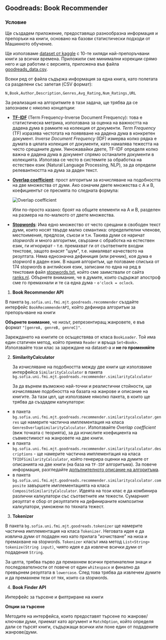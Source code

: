 ## Goodreads: Book Recommender

### Условие

Ще създадем приложение, предоставящо разнообразна информация и препоръки на книги, основано на базови статистически подходи от Машинното обучение.

Ще използваме [dataset от kaggle](https://www.kaggle.com/datasets/ishikajohari/best-books-10k-multi-genre-data) с 10-те хиляди най-препоръчвани книги за всички времена. Приложили сме минимални корекции срямо него и ще работим с версията, приложена във файла [goodreads_data.csv](./resources/goodreads_data.csv).

Всеки ред от файла съдържа информация за една книга, като полетата са разделени със запетая (CSV формат):

`N,Book,Author,Description,Genres,Avg_Rating,Num_Ratings,URL`

За реализация на алгоритмите в тази задача, ще трябва да се запознаем с няколко концепции:

- [**TF-IDF**](https://en.wikipedia.org/wiki/Tf–idf) (Term Frequency-Inverse Document Frequency): това е статистическа метрика, използвана за оценка на важността на дадена дума в рамките на колекция от документи. *Term Frequency* (TF) изразява честотата на появяване на дадена дума в конкретен документ. *Inverse Document Frequency* (IDF) измерва колко рядка е думата в цялата колекция от документи, като намалява тежестта на често срещаните думи. Умножавайки двете, TF-IDF определя колко важна е дадена дума в документ спрямо останалите документи в колекцията. Използва се често в системите за обработка на естествен език (Natural Language Processing, NLP), за да определи релевантността на думa за даден текст.

- [**Overlap coefficient**](https://en.wikipedia.org/wiki/Overlap_coefficient): прост алгоритъм за изчисляване на подобността на две множества от думи. Ако означим двете множества с A и B, коефициентът се пресмята по следната формула:

    ![Overlap coefficient](https://wikimedia.org/api/rest_v1/media/math/render/svg/27b7794575d6bdf344e47a165544cb37a9fe5e47)

    Или по-просто казано: броят на общите елементи на A и B, разделен на размера на по-малкото от двете множества.

- [**Stopwords**](https://en.wikipedia.org/wiki/Stop_word): Има едно множество от често срещани в свободен текст думи, които носят твърде малко семантика: определителни членове, местоимения, предлози, съюзи и т.н. Такива думи се наричат *stopwords* и много алгоритми, свързани с обработка на естествен език, ги игнорират - т.е. премахват ги от съответните входни текстове, защото внасят "шум", т.е. намаляват качеството на резултата. 
Няма еднозначна дефиниция (или речник), коя дума е stopword в даден език. В нашия алгоритъм, ще ползваме списъка от 174 stopwords в английския език, записани по една на ред в текстовия файл [stopwords.txt](./resources/stopwords.txt), който сме заимствали от сайта [ranks.nl](https://www.ranks.nl/stopwords). 
Обърнете внимание, че в думите, които съдържат апостроф сме го премахнали и те са една дума - `o'clock = oclock`.

1. **Book Recommender API**

В пакета `bg.sofia.uni.fmi.mjt.goodreads.recommender` създайте интерфейс `BookRecommenderAPI`, който дефинира алгоритъм за препоръчване на книги

**Обърнете внимание**, че низът, репрезентиращ жанровете, е във формат `"[genreA, genreB, genreC]"`.

Зареждането на книгите се осъществява от класа `BookLoader`. Той има един статичен метод, който приема `Reader` и връща `Set<Book>`. Използвайте този клас за зареждане на dataset-а и **не го променяйте**

2. **SimilarityCalculator**

   За изчисляване на подобността между две книги ще използваме интерфейса `SimilarityCalculator` в пакета `bg.sofia.uni.fmi.mjt.goodreads.recommender.similarityCalculator`

   За да върнем възможно най-точни и реалистични стойности, ще изчисляваме подобността на базата на жанрове и описание на книгите.
За тази цел, ще използваме няколко пакета, в които ще трябва да създадем калкулатори:
- в пакета `bg.sofia.uni.fmi.mjt.goodreads.recommender.similaritycalculator.genres` ще намерите частична имплементация на класа `GenresOverlapSimilarityCalculator`. Използвайте *Overlap coefficient* (виж точката с теорията), за да изчислите коефициента на съвместимост на жанровете на две книги.
- в пакета `bg.sofia.uni.fmi.mjt.goodreads.recommender.similaritycalculator.descriptions` - ще намерите частична имплементация на класа `TFIDFSimilarityCalculator`, който генерира оценки на думите от описанията на две книги (на база на `TF-IDF` алгоритъма). За повече информация, разгледайте [допълнителното описание на алгоритъма](./tfidf.md).
- в пакета `bg.sofia.uni.fmi.mjt.goodreads.recommender.similaritycalculator.composite` завършете имплементацията на класа `CompositeSimilarityCalculator`. Идеята на този клас е да комбинира различни калкулатори със съответните им тежести. Сумарният резултат е сбор от резултатите на дефинираните композитни калкулатори, умножени по тяхната тежест.

3. **Tokenizer**

В пакета `bg.sofia.uni.fmi.mjt.goodreads.tokenizer` ще намерите частична имплементация на класа `Tokenizer`. Неговата идея е да извлича думи от подаден низ като прилага "изчистване" на низа и премахване на stopwords. `Tokenizer` класът има метод `List<String> tokenize(String input)`, чиято идея е да извлече всички думи от подадения `String`.

За целта, трябва първо да премахнем всички препинателни знаци и последователности от повече от един `whitespace` и финално да превърнем резултата в `lowercase`. След това трябва да извлечем думитe и да премахнем тези от тях, които са stopwords.

4. **Book Finder API**

Интерфейс за търсене и филтриране на книги

**Опции за търсене**

Методите на интерфейса, които предоставят търсене по жанрове/ключови думи, приемат като аргумент и `MatchOption`, който определя дали се търсят книги, съдържащи всички или поне един от подадените жанрове/думи.

